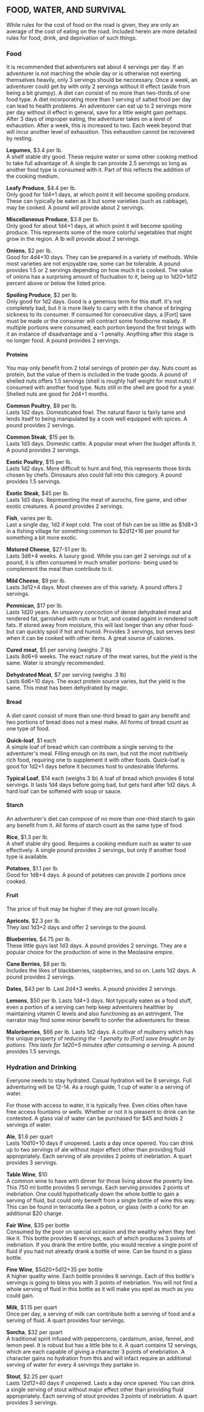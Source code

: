 ## FOOD, WATER, AND SURVIVAL
While rules for the cost of food on the road is given, they are only an average of the cost of eating on the road. Included herein are more detailed rules for food, drink, and deprivation of such things.

### Food
It is recommended that adventurers eat about 4 servings per day. If an adventurer is not marching the whole day or is otherwise not exerting themselves heavily, only 3 servings should be neccessary. Once a week, an adventurer could get by with only 2 servings without ill effect (aside from being a bit grumpy). A diet can consist of no more than two-thirds of one food type. A diet incorporating more than 1 serving of salted food per day can lead to health problems. An adventurer can eat up to 2 servings more per day without ill effect in general, save for a little weight gain perhaps.  
After 3 days of improper eating, the adventurer takes on a level of exhaustion. After a week, this is increased to two. Each week beyond that will incur another level of exhaustion. This exhaustion cannot be recovered by resting.

**Legumes**, $3.4 per lb.  
A shelf stable dry good. These require water or some other cooking method to take full advantage of. A single lb can provide 2.5 servings so long as another food type is consumed with it. Part of this reflects the addition of the cooking medium.

**Leafy Produce**, $4.4 per lb.  
Only good for 1d4+1 days, at which point it will become spoiling produce. These can typically be eaten as it but some varieties (such as cabbage), may be cooked. A pound will provide about 2 servings.

**Miscellaneous Produce**, $3.8 per lb.  
Only good for about 1d4+1 days, at which point it will become spoiling produce. This represents some of the more colorful vegetables that might grow in the region. A lb will provide about 2 servings.

**Onions**, $2 per lb.  
Good for 4d4+10 days. They can be prepared in a variety of methods. While most varieties are not enjoyable raw, some can be tolerable. A pound provides 1.5 or 2 servings depending on how much it is cooked. The value of onions has a surprising amount of fluctuation to it, being up to 1d20+1d12 percent above or below the listed price.

**Spoiling Produce**, $2 per lb.  
Only good for 1d2 days. Good is a generous term for this stuff. It's not completely bad, but it is more likely to carry with it the chance of bringing sickness to its consumer. If consumed for consecutive days, a [Fort] save must be made or the consumer will contract some foodborne malady. If multiple portions were consumed, each portion beyond the first brings with it an instance of disadvantage and a -1 penalty. Anything after this stage is no longer food. A pound provides 2 servings.

#### Proteins
You may only benefit from 2 total servings of protein per day. Nuts count as protein, but the value of them is included in the trade goods. A pound of shelled nuts offers 1.5 servings (shell is roughly half weight for most nuts) if consumed with another food type. Nuts still in the shell are good for a year. Shelled nuts are good for 2d4+1 months.

**Common Poultry**, $9 per lb.  
Lasts 1d2 days. Domesticated fowl. The natural flavor is fairly tame and lends itself to being manipulated by a cook well equipped with spices. A pound provides 2 servings.

**Common Steak**, $15 per lb.  
Lasts 1d3 days. Domestic cattle. A popular meat when the budget affords it. A pound provides 2 servings.

**Exotic Poultry**, $15 per lb.  
Lasts 1d2 days. More difficult to hunt and find, this represents those birds chosen by chefs. Dinosaurs also could fall into this category. A pound provides 1.5 servings.

**Exotic Steak**, $45 per lb.  
Lasts 1d3 days. Representing the meat of aurochs, fine game, and other exotic creatures. A pound provides 2 servings.

**Fish**, varies per lb.  
Last a single day, 1d2 if kept cold. The cost of fish can be as little as $1d8+3 in a fishing village for something common to $2d12+16 per pound for something a bit more exotic.

**Matured Cheese**, $27-51 per lb.  
Lasts 3d6+4 weeks. A luxury good. While you can get 2 servings out of a pound, it is often consumed in much smaller portions- being used to complement the meal than contribute to it.

**Mild Cheese**, $9 per lb.  
Lasts 3d12+4 days. Most cheeses are of this variety. A pound offers 2 servings.

**Pemmican**, $17 per lb.  
Lasts 1d20 years. An unsavory concoction of dense dehydrated meat and rendered fat, garnished with nuts or fruit, and coated againt in rendered soft fats. If stored away from moisture, this will last longer than any other food- but can quickly spoil if hot and humid. Provides 3 servings, but serves best when it can be cooked with other items. A great source of calories.

**Cured meat**, $5 per serving (weighs .7 lb)  
Lasts 8d6+6 weeks. The exact nature of the meat varies, but the yield is the same. Water is strongly recommended.

**Dehydrated Meat**, $7 per serving (weighs .3 lb)  
Lasts 6d6+10 days. The exact protein source varies, but the yield is the same. This meat has been dehydrated by magic.

#### Bread
A diet cannt consist of more than one-third bread to gain any benefit and two portions of bread does not a meal make. All forms of bread count as one type of food.

**Quick-loaf**, $1 each  
A simple loaf of bread which can contribute a single serving to the adventurer's meal. Filling enough on its own, but not the most nutritively rich food, requiring one to supplement it with other foods. Quick-loaf is good for 1d2+1 days before it becomes host to undesirable lifeforms.

**Typical Loaf**, $14 each (weighs 3 lb)
A loaf of bread which provides 6 total servings. It lasts 1d4 days before going bad, but gets hard after 1d2 days. A hard loaf can be softened with soup or sauce.

#### Starch
An adventurer's diet can compose of no more than one-third starch to gain any benefit from it. All forms of starch count as the same type of food.

**Rice**, $1.3 per lb.  
A shelf stable dry good. Requires a cooking medium such as water to use effectively. A single pound provides 2 servings, but only if another food type is available.

**Potatoes**, $1.1 per lb.  
Good for 1d8+4 days. A pound of potatoes can provide 2 portions once cooked.

#### Fruit
The price of fruit may be higher if they are not grown locally.

**Apricots**, $2.3 per lb.  
They last 1d3+2 days and offer 2 servings to the pound.

**Blueberries**, $4.75 per lb.  
These little guys last 1d3 days. A pound provides 2 servings. They are a popular choice for the production of wine in the Meolasine empire.

**Cane Berries**, $8 per lb.  
Includes the likes of blackberries, raspberries, and so on. Lasts 1d2 days. A pound provides 2 servings.

**Dates**, $43 per lb.
Last 2d4+3 weeks. A pound provides 2 servings.

**Lemons**, $50 per lb.
Lasts 1d4+3 days. Not typically eaten as a food stuff, even a portion of a serving can help keep adventurers healthier by maintaining vitamin C levels and also functioning as an astringent. The narrator may find some minor benefit to confer the adventurers for these.

**Malorberries**, $66 per lb.
Lasts 1d2 days. A cultivar of mulberry which has the unique property of _reducing the -1 penalty to [Fort] save brought on by potions. This lasts for 1d20+5 minutes after consuming a serving_. A pound provides 1.5 servings.

### Hydration and Drinking
Everyone needs to stay hydrated. Casual hydration will be 8 servings. Full adventuring will be 12-14. As a rough guide, 1 cup of water is a serving of water.

For those with access to water, it is typically free. Even cities often have free access fountains or wells. Whether or not it is pleasent to drink can be contested. A glass vial of water can be purchased for $45 and holds 2 servings of water.

**Ale**, $1.6 per quart  
Lasts 10d10+10 days if unopened. Lasts a day once opened. You can drink up to two servings of ale without major effect other than providing fluid appropriately. Each serving of ale provides 2 points of inebriation. A quart provides 3 servings.

**Table Wine**, $10  
A common wine to have with dinner for those living above the poverty line. This 750 ml bottle provides 5 servings. Each serving provides 2 points of inebriation. One could hypothetically down the whole bottle to gain a serving of fluid, but could only beneift from a single bottle of wine this way. This can be found in terracotta like a potion, or glass (with a cork) for an additional $20 charge.

**Fair Wine**, $35 per bottle  
Consumed by the poor on special occasion and the wealthy when they feel like it. This bottle provides 6 servings, each of which produces 3 points of inebriation. If you drank the entire bottle, you would receive a single point of fluid if you had not already drank a bottle of wine. Can be found in a glass bottle.

**Fine Wine**, $5d20+5d12+35 per bottle  
A higher quality wine. Each bottle provides 6 servings. Each of this bottle's servings is going to bless you with 3 points of inebriation. You will not find a whole serving of fluid in this bottle as it will make you epel as much as you could gain.

**Milk**, $1.15 per quart  
Once per day, a serving of milk can contribute both a serving of food and a serving of fluid. A quart provides four servings.

**Sorcha**, $32 per quart  
A traditional spirit infused with peppercorns, cardamum, anise, fennel, and lemon peel. It is robust but has a little bite to it. A quart contains 12 servings, which are each capable of giving a character 3 points of enebriation. A character gains no hydration from this and will infact require an additional serving of water for every 4 servings they partake in.

**Stout**, $2.25 per quart  
Lasts 12d12+40 days if unopened. Lasts a day once opened. You can drink a single serving of stout without major effect other than providing fluid appropriately. Each serving of stout provides 3 points of inebriation. A quart provides 3 servings.
